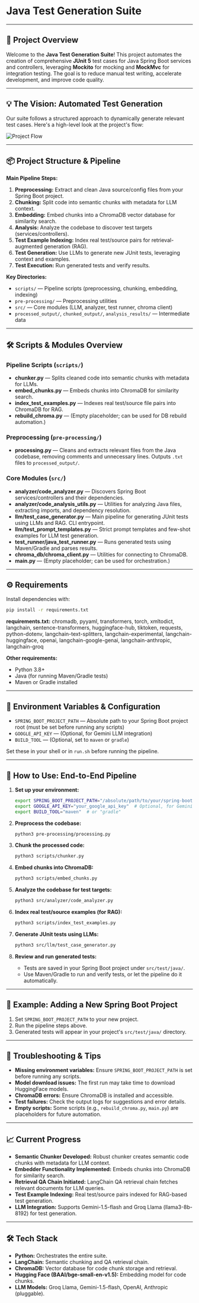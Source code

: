 # Java Test Generation Suite

---

## 🚀 Project Overview

Welcome to the **Java Test Generation Suite**! This project automates the creation of comprehensive **JUnit 5** test cases for Java Spring Boot services and controllers, leveraging **Mockito** for mocking and **MockMvc** for integration testing. The goal is to reduce manual test writing, accelerate development, and improve code quality.

---

## 💡 The Vision: Automated Test Generation

Our suite follows a structured approach to dynamically generate relevant test cases. Here's a high-level look at the project's flow:

![Project Flow](https://github.com/user-attachments/assets/c51a2223-bcdc-45ea-a8fc-11449e504b86)

---

## 📦 Project Structure & Pipeline

**Main Pipeline Steps:**
1. **Preprocessing:** Extract and clean Java source/config files from your Spring Boot project.
2. **Chunking:** Split code into semantic chunks with metadata for LLM context.
3. **Embedding:** Embed chunks into a ChromaDB vector database for similarity search.
4. **Analysis:** Analyze the codebase to discover test targets (services/controllers).
5. **Test Example Indexing:** Index real test/source pairs for retrieval-augmented generation (RAG).
6. **Test Generation:** Use LLMs to generate new JUnit tests, leveraging context and examples.
7. **Test Execution:** Run generated tests and verify results.

**Key Directories:**
- `scripts/` — Pipeline scripts (preprocessing, chunking, embedding, indexing)
- `pre-processing/` — Preprocessing utilities
- `src/` — Core modules (LLM, analyzer, test runner, chroma client)
- `processed_output/`, `chunked_output/`, `analysis_results/` — Intermediate data

---

## 🛠️ Scripts & Modules Overview

### Pipeline Scripts (`scripts/`)
- **chunker.py** — Splits cleaned code into semantic chunks with metadata for LLMs.
- **embed_chunks.py** — Embeds chunks into ChromaDB for similarity search.
- **index_test_examples.py** — Indexes real test/source file pairs into ChromaDB for RAG.
- **rebuild_chroma.py** — (Empty placeholder; can be used for DB rebuild automation.)

### Preprocessing (`pre-processing/`)
- **processing.py** — Cleans and extracts relevant files from the Java codebase, removing comments and unnecessary lines. Outputs `.txt` files to `processed_output/`.

### Core Modules (`src/`)
- **analyzer/code_analyzer.py** — Discovers Spring Boot services/controllers and their dependencies.
- **analyzer/code_analysis_utils.py** — Utilities for analyzing Java files, extracting imports, and dependency resolution.
- **llm/test_case_generator.py** — Main pipeline for generating JUnit tests using LLMs and RAG. CLI entrypoint.
- **llm/test_prompt_templates.py** — Strict prompt templates and few-shot examples for LLM test generation.
- **test_runner/java_test_runner.py** — Runs generated tests using Maven/Gradle and parses results.
- **chroma_db/chroma_client.py** — Utilities for connecting to ChromaDB.
- **main.py** — (Empty placeholder; can be used for orchestration.)

---

## ⚙️ Requirements

Install dependencies with:
```bash
pip install -r requirements.txt
```

**requirements.txt:**
chromadb, pyyaml, transformers, torch, xmltodict, langchain, sentence-transformers, huggingface-hub, tiktoken, requests, python-dotenv, langchain-text-splitters, langchain-experimental, langchain-huggingface, openai, langchain-google-genai, langchain-anthropic, langchain-groq

**Other requirements:**
- Python 3.8+
- Java (for running Maven/Gradle tests)
- Maven or Gradle installed

---

## 🔧 Environment Variables & Configuration

- `SPRING_BOOT_PROJECT_PATH` — Absolute path to your Spring Boot project root (must be set before running any scripts)
- `GOOGLE_API_KEY` — (Optional, for Gemini LLM integration)
- `BUILD_TOOL` — (Optional, set to `maven` or `gradle`)

Set these in your shell or in `run.sh` before running the pipeline.

---

## 🚦 How to Use: End-to-End Pipeline

1. **Set up your environment:**
   ```bash
   export SPRING_BOOT_PROJECT_PATH="/absolute/path/to/your/spring-boot-project"
   export GOOGLE_API_KEY="your_google_api_key"  # Optional, for Gemini
   export BUILD_TOOL="maven"  # or "gradle"
   ```

2. **Preprocess the codebase:**
   ```bash
   python3 pre-processing/processing.py
   ```

3. **Chunk the processed code:**
   ```bash
   python3 scripts/chunker.py
   ```

4. **Embed chunks into ChromaDB:**
   ```bash
   python3 scripts/embed_chunks.py
   ```

5. **Analyze the codebase for test targets:**
   ```bash
   python3 src/analyzer/code_analyzer.py
   ```

6. **Index real test/source examples (for RAG):**
   ```bash
   python3 scripts/index_test_examples.py
   ```

7. **Generate JUnit tests using LLMs:**
   ```bash
   python3 src/llm/test_case_generator.py
   ```

8. **Review and run generated tests:**
   - Tests are saved in your Spring Boot project under `src/test/java/`.
   - Use Maven/Gradle to run and verify tests, or let the pipeline do it automatically.

---

## 🧩 Example: Adding a New Spring Boot Project
1. Set `SPRING_BOOT_PROJECT_PATH` to your new project.
2. Run the pipeline steps above.
3. Generated tests will appear in your project's `src/test/java/` directory.

---

## 📝 Troubleshooting & Tips
- **Missing environment variables:** Ensure `SPRING_BOOT_PROJECT_PATH` is set before running any scripts.
- **Model download issues:** The first run may take time to download HuggingFace models.
- **ChromaDB errors:** Ensure ChromaDB is installed and accessible.
- **Test failures:** Check the output logs for suggestions and error details.
- **Empty scripts:** Some scripts (e.g., `rebuild_chroma.py`, `main.py`) are placeholders for future automation.

---

## 📈 Current Progress

- **Semantic Chunker Developed:** Robust chunker creates semantic code chunks with metadata for LLM context.
- **Embedder Functionality Implemented:** Embeds chunks into ChromaDB for similarity search.
- **Retrieval QA Chain Initiated:** LangChain QA retrieval chain fetches relevant documents for LLM queries.
- **Test Example Indexing:** Real test/source pairs indexed for RAG-based test generation.
- **LLM Integration:** Supports Gemini-1.5-flash and Groq Llama (llama3-8b-8192) for test generation.

---

## 🛠️ Tech Stack

- **Python:** Orchestrates the entire suite.
- **LangChain:** Semantic chunking and QA retrieval chain.
- **ChromaDB:** Vector database for code chunk storage and retrieval.
- **Hugging Face (BAAI/bge-small-en-v1.5):** Embedding model for code chunks.
- **LLM Models:** Groq Llama, Gemini-1.5-flash, OpenAI, Anthropic (pluggable).


